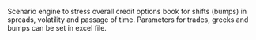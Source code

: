 Scenario engine to stress overall credit options book for shifts (bumps) in spreads, volatility and passage of time. Parameters for trades, greeks and bumps can be set in excel file.
